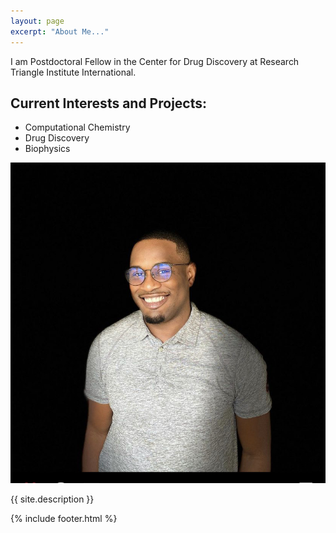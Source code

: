 ```yaml
---
layout: page
excerpt: "About Me..."
---
```


I am Postdoctoral Fellow in the Center for Drug Discovery at Research Triangle Institute International.
## Current Interests and Projects:

- Computational Chemistry
- Drug Discovery 
- Biophysics
 
 ![](images/IMG-3633.JPG)
 
 {{ site.description }}
      
{% include footer.html %}
